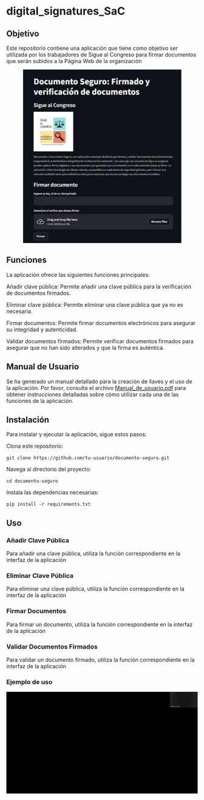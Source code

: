 # digital_signatures_SaC

## Objetivo
Este repositorio contiene una aplicación que tiene como objetivo ser utilizada por los trabajadores de Sigue al Congreso para firmar documentos que serán subidos a la Página Web de la organización
<div style="text-align: center;">
  <img src="images\app_foto.png" alt="gif">
</div>

## Funciones
La aplicación ofrece las siguientes funciones principales:

Añadir clave pública: Permite añadir una clave pública para la verificación de documentos firmados.

Eliminar clave pública: Permite eliminar una clave pública que ya no es necesaria.

Firmar documentos: Permite firmar documentos electrónicos para asegurar su integridad y autenticidad.

Validar documentos firmados: Permite verificar documentos firmados para asegurar que no han sido alterados y que la firma es auténtica.

## Manual de Usuario
Se ha generado un manual detallado para la creación de llaves y el uso de la aplicación. Por favor, consulta el archivo [Manual_de_usuario.pdf](Manual_de_usuario.pdf) para obtener instrucciones detalladas sobre cómo utilizar cada una de las funciones de la aplicación.

## Instalación
Para instalar y ejecutar la aplicación, sigue estos pasos:

Clona este repositorio:

    git clone https://github.com/tu-usuario/documento-seguro.git
      
Navega al directorio del proyecto:

    cd documento-seguro
      
Instala las dependencias necesarias:

    pip install -r requirements.txt
    
## Uso

### Añadir Clave Pública
Para añadir una clave pública, utiliza la función correspondiente en la interfaz de la aplicación

### Eliminar Clave Pública
Para eliminar una clave pública, utiliza la función correspondiente en la interfaz de la aplicación

### Firmar Documentos
Para firmar un documento, utiliza la función correspondiente en la interfaz de la aplicación

### Validar Documentos Firmados
Para validar un documento firmado, utiliza la función correspondiente en la interfaz de la aplicación

### Ejemplo de uso
<div style="text-align: center;">
  <img src="images\gif_ale.gif" alt="gif">
</div>

